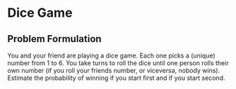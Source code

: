# Dice Game

## Problem Formulation

You and your friend are playing a dice game. Each one picks a (unique) number from 1 to 6. You take turns to roll the dice until one person rolls their own number (if you roll your friends number, or viceversa, nobody wins). Estimate the probability of winning if you start first and if you start second.
